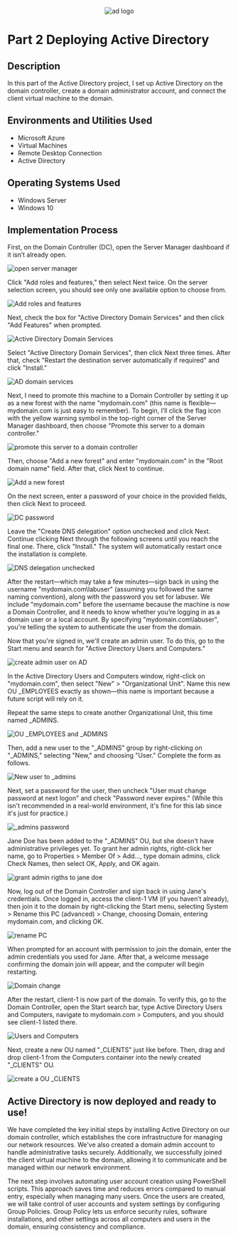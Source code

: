 <p align="center">
<img src="https://i.imgur.com/J7yCa3Z.jpeg" alt="ad logo"/>
</p>
<h1>Part 2 Deploying Active Directory</h1>
<h2>Description</h2>
<p>In this part of the Active Directory project, I set up Active Directory on the domain controller, create a domain administrator account, and connect the client virtual machine to the domain.</p>

<h2>Environments and Utilities Used</h2>

- Microsoft Azure
- Virtual Machines
- Remote Desktop Connection
- Active Directory

<h2>Operating Systems Used</h2>

- Windows Server
- Windows 10

<h2>Implementation Process</h2>
<p>
  <p>First, on the Domain Controller (DC), open the Server Manager dashboard if it isn’t already open.</p>
<img src="https://i.imgur.com/7NGVurs.png" alt="open server manager"/>
</p>
<p>
  <p>Click "Add roles and features," then select Next twice. On the server selection screen, you should see only one available option to choose from.</p> 
<img src="https://i.imgur.com/ewwBC2j.png" alt="Add roles and features"/>
</p>
<p>
  <p>Next, check the box for "Active Directory Domain Services" and then click "Add Features" when prompted.</p>
<img src="https://i.imgur.com/WT7r2no.png"  alt="Active Directory Domain Services"/>
</p>
<p>
  <p>Select "Active Directory Domain Services", then click Next three times. After that, check "Restart the destination server automatically if required" and click "Install."</p>
<img src="https://i.imgur.com/4qucZYU.png" alt="AD domain services"/>
</p>
<p>
  <p>Next, I need to promote this machine to a Domain Controller by setting it up as a new forest with the name "mydomain.com" (this name is flexible—mydomain.com is just easy to remember). To begin, I’ll click the flag icon with the yellow warning symbol in the top-right corner of the Server Manager dashboard, then choose "Promote this server to a domain controller."</p> 
<img src="https://i.imgur.com/FwbSFh0.png" alt="promote this server to a domain controller"/>
</p>
<p>
  <p>Then, choose "Add a new forest" and enter "mydomain.com" in the "Root domain name" field. After that, click Next to continue.</p>
<img src="https://i.imgur.com/PHmOK5O.png"  alt="Add a new forest"/>
</p>
<p>
  <p>On the next screen, enter a password of your choice in the provided fields, then click Next to proceed.</p>
<img src="https://i.imgur.com/heBHTsv.png" alt="DC password"/>
</p>
<p>
  <p>Leave the "Create DNS delegation" option unchecked and click Next. Continue clicking Next through the following screens until you reach the final one. There, click "Install." The system will automatically restart once the installation is complete.</p> 
<img src="https://i.imgur.com/HGId5vf.png" alt="DNS delegation unchecked"/>
</p>
<p>
  <p>After the restart—which may take a few minutes—sign back in using the username "mydomain.com\labuser" (assuming you followed the same naming convention), along with the password you set for labuser.
We include "mydomain.com" before the username because the machine is now a Domain Controller, and it needs to know whether you’re logging in as a domain user or a local account. By specifying "mydomain.com\labuser", you're telling the system to authenticate the user from the domain.

Now that you're signed in, we'll create an admin user. To do this, go to the Start menu and search for "Active Directory Users and Computers."</p>
<img src="https://i.imgur.com/V7atiLv.png"  alt="create admin user on AD"/>
</p>
<p>
  <p>In the Active Directory Users and Computers window, right-click on "mydomain.com", then select "New" > "Organizational Unit". Name this new OU _EMPLOYEES exactly as shown—this name is important because a future script will rely on it.

Repeat the same steps to create another Organizational Unit, this time named _ADMINS.</p>
<img src="https://i.imgur.com/hgxnsYE.png" alt="OU _EMPLOYEES and _ADMINS"/>
</p>
<p>
  <p>Then, add a new user to the "_ADMINS" group by right-clicking on "_ADMINS," selecting "New," and choosing "User." Complete the form as follows.</p> 
<img src="https://i.imgur.com/iNGPYkb.png" alt="New user to _admins"/>
</p>
<p>
  <p>Next, set a password for the user, then uncheck "User must change password at next logon" and check "Password never expires." (While this isn't recommended in a real-world environment, it's fine for this lab since it's just for practice.)</p>
<img src="https://i.imgur.com/t9bOoWc.png"  alt="_admins password"/>
</p>
<p>
  <p>Jane Doe has been added to the "_ADMINS" OU, but she doesn't have administrative privileges yet. To grant her admin rights, right-click her name, go to Properties > Member Of > Add..., type domain admins, click Check Names, then select OK, Apply, and OK again.</p>
<img src="https://i.imgur.com/aUzn7xU.png" alt="grant admin rigths to jane doe"/>
</p>
<p>
  <p>Now, log out of the Domain Controller and sign back in using Jane's credentials. Once logged in, access the client-1 VM (if you haven’t already), then join it to the domain by right-clicking the Start menu, selecting System > Rename this PC (advanced) > Change, choosing Domain, entering mydomain.com, and clicking OK.</p> 
<img src="https://i.imgur.com/TRTcIvk.png" alt="rename PC"/>
</p>
<p>
  <p>When prompted for an account with permission to join the domain, enter the admin credentials you used for Jane. After that, a welcome message confirming the domain join will appear, and the computer will begin restarting.</p>
<img src="https://i.imgur.com/lNKXXbH.png"  alt="Domain change"/>
</p>
<p>
  <p>After the restart, client-1 is now part of the domain. To verify this, go to the Domain Controller, open the Start search bar, type Active Directory Users and Computers, navigate to mydomain.com > Computers, and you should see client-1 listed there.</p>
<img src="https://i.imgur.com/LFSY3LE.png" alt="Users and Computers"/>
</p>
<p>
  <p>Next, create a new OU named "_CLIENTS" just like before. Then, drag and drop client-1 from the Computers container into the newly created "_CLIENTS" OU.</p> 
<img src="https://i.imgur.com/v9ZWucB.png" alt="create a OU _CLIENTS"/>
</p>
<H2>Active Directory is now deployed and ready to use!</H2>

<p>We have completed the key initial steps by installing Active Directory on our domain controller, which establishes the core infrastructure for managing our network resources. We've also created a domain admin account to handle administrative tasks securely. Additionally, we successfully joined the client virtual machine to the domain, allowing it to communicate and be managed within our network environment.

The next step involves automating user account creation using PowerShell scripts. This approach saves time and reduces errors compared to manual entry, especially when managing many users. Once the users are created, we will take control of user accounts and system settings by configuring Group Policies. Group Policy lets us enforce security rules, software installations, and other settings across all computers and users in the domain, ensuring consistency and compliance.</p>
